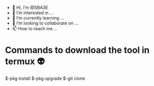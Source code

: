 - 👋 Hi, I’m @SBA3E
- 👀 I’m interested in ...
- 🌱 I’m currently learning ...
- 💞️ I’m looking to collaborate on ...
- 📫 How to reach me ...

<!---
SBA3E/SBA3E is a ✨ special ✨ repository because its `README.md` (this file) appears on your GitHub profile.
You can click the Preview link to take a look at your changes.

--->
# Commands to download the tool in termux 👽


$-pkg install 
$-pkg upgrade 
$-git clone 
